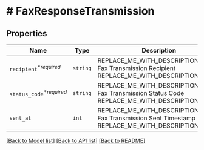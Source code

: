 # # FaxResponseTransmission



## Properties

Name | Type | Description | Notes
------------ | ------------- | ------------- | -------------
| `recipient`<sup>*_required_</sup> | ```string``` | REPLACE_ME_WITH_DESCRIPTION_BEGIN Fax Transmission Recipient REPLACE_ME_WITH_DESCRIPTION_END |  |
| `status_code`<sup>*_required_</sup> | ```string``` | REPLACE_ME_WITH_DESCRIPTION_BEGIN Fax Transmission Status Code REPLACE_ME_WITH_DESCRIPTION_END |  |
| `sent_at` | ```int``` | REPLACE_ME_WITH_DESCRIPTION_BEGIN Fax Transmission Sent Timestamp REPLACE_ME_WITH_DESCRIPTION_END |  |

[[Back to Model list]](../../README.md#models) [[Back to API list]](../../README.md#endpoints) [[Back to README]](../../README.md)
